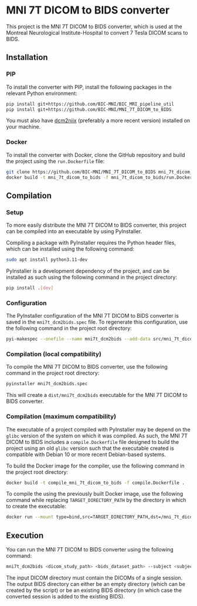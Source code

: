 # MNI 7T DICOM to BIDS converter

This project is the MNI 7T DICOM to BIDS converter, which is used at the Montreal Neurological Institute-Hospital to convert 7 Tesla DICOM scans to BIDS.

## Installation

### PIP

To install the converter with PIP, install the following packages in the relevant Python environment:

```sh
pip install git+https://github.com/BIC-MNI/BIC_MRI_pipeline_util
pip install git+https://github.com/BIC-MNI/MNI_7T_DICOM_to_BIDS
```

You must also have [dcm2niix](https://github.com/rordenlab/dcm2niix) (preferably a more recent version) installed on your machine.

### Docker

To install the converter with Docker, clone the GitHub repository and build the project using the `run.Dockerfile` file:

```sh
git clone https://github.com/BIC-MNI/MNI_7T_DICOM_to_BIDS mni_7t_dicom_to_bids
docker build -t mni_7t_dicom_to_bids -f mni_7t_dicom_to_bids/run.Dockerfile mni_7t_dicom_to_bids
```

## Compilation

### Setup

To more easily distribute the MNI 7T DICOM to BIDS converter, this project can be compiled into an executable by using PyInstaller.

Compiling a package with PyInstaller requires the Python header files, which can be installed using the following command:

```sh
sudo apt install python3.11-dev
```

PyInstaller is a development dependency of the project, and can be installed as such using the following command in the project directory:

```sh
pip install .[dev]
```

### Configuration

The PyInstaller configuration of the MNI 7T DICOM to BIDS converter is saved in the `mni7t_dcm2bids.spec` file. To regenerate this configuration, use the following command in the project root directory:

```sh
pyi-makespec --onefile --name mni7t_dcm2bids --add-data src/mni_7t_dicom_to_bids/assets:mni_7t_dicom_to_bids/assets src/mni_7t_dicom_to_bids/scripts/run_mni_7t_dicom_to_bids.py
```

### Compilation (local compatibility)

To compile the MNI 7T DICOM to BIDS converter, use the following command in the project root directory:

```sh
pyinstaller mni7t_dcm2bids.spec
```

This will create a `dist/mni7t_dcm2bids` executable for the MNI 7T DICOM to BIDS converter.

### Compilation (maximum compatibility)

The executable of a project compiled with PyInstaller may be depend on the `glibc` version of the system on which it was compiled. As such, the MNI 7T DICOM to BIDS includes a `compile.Dockerfile` file designed to build the project using an old `glibc` version such that the executable created is compatible with Debian 10 or more recent Debian-based systems.

To build the Docker image for the compiler, use the following command in the project root directory:

```sh
docker build -t compile_mni_7t_dicom_to_bids -f compile.Dockerfile .
```

To compile the using the previously built Docker image, use the following command while replacing `TARGET_DIRECTORY_PATH` by the directory in which to create the executable:

```sh
docker run --mount type=bind,src=TARGET_DIRECTORY_PATH,dst=/mni_7t_dicom_to_bids/dist compile_mni_7t_dicom_to_bids
```

## Execution

You can run the MNI 7T DICOM to BIDS converter using the following command:

```sh
mni7t_dcm2bids <dicom_study_path> <bids_dataset_path> --subject <subject_label> --session <session_label>
```

The input DICOM directory must contain the DICOMs of a single session. The output BIDS directory can either be an empty directory (which can be created by the script) or be an existing BIDS directory (in which case the converted session is added to the existing BIDS).
